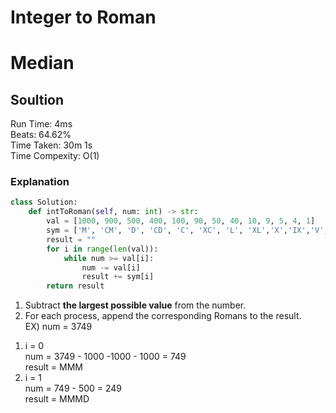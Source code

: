 
Integer to Roman
=========
# Median
## Soultion 
Run Time: 4ms     
Beats: 64.62%     
Time Taken: 30m 1s       
Time Compexity: O(1)   
### Explanation
``` python
class Solution:
    def intToRoman(self, num: int) -> str:
        val = [1000, 900, 500, 400, 100, 90, 50, 40, 10, 9, 5, 4, 1]
        sym = ['M', 'CM', 'D', 'CD', 'C', 'XC', 'L', 'XL','X','IX','V','IV','I']
        result = ""
        for i in range(len(val)):
            while num >= val[i]:
                num -= val[i]
                result += sym[i]
        return result
```   
1. Subtract **the largest possible value** from the number.
2. For each process, append the corresponding Romans to the result.   
EX) num = 3749
1) i = 0    
num = 3749 - 1000 -1000 - 1000 = 749  
result = MMM     
2) i = 1    
num = 749 - 500  = 249    
result = MMMD


